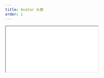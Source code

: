 ```yaml
---
title: Avatar 头像
order: 1
---
```


<Iframe src="//mc.fusion.design/demos/comp_groups/@alifd/next/avatar?theme=@alifd/theme-design-pro" />

